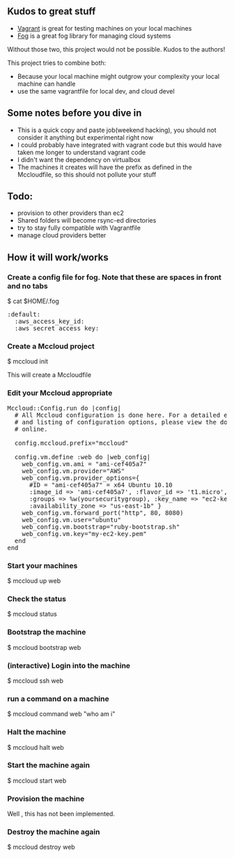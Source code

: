 ## Kudos to great stuff
- [Vagrant](http://www.vagrantup.com) is great for testing machines on your local machines
- [Fog](https://github.com/geemus/fog) is a great fog library for managing cloud systems

Without those two, this project would not be possible. Kudos to the authors!

This project tries to combine both:
- Because your local machine might outgrow your complexity your local machine can handle
- use the same vagrantfile for local dev, and cloud devel

## Some notes before you dive in

- This is a quick copy and paste job(weekend hacking), you should not consider it anything but experimental right now
- I could probably have integrated with vagrant code but this would have taken me longer to understand vagrant code
- I didn't want the dependency on virtualbox
- The machines it creates will have the prefix as defined in the Mccloudfile, so this should not pollute your stuff

## Todo:

- provision to other providers than ec2
- Shared folders will become rsync-ed directories
- try to stay fully compatible with Vagrantfile
- manage cloud providers better

## How it will work/works

### Create a config file for fog. Note that these are spaces in front and no tabs
$ cat $HOME/.fog
<pre>
:default:
  :aws_access_key_id: <your id here>
  :aws_secret_access_key: <your acess key here>
</pre>

### Create a Mccloud project
$ mccloud init

This will create a Mccloudfile

### Edit your Mccloud appropriate

<pre>
Mccloud::Config.run do |config|
  # All Mccloud configuration is done here. For a detailed explanation
  # and listing of configuration options, please view the documentation
  # online.

  config.mccloud.prefix="mccloud"

  config.vm.define :web do |web_config|
    web_config.vm.ami = "ami-cef405a7"
    web_config.vm.provider="AWS"
    web_config.vm.provider_options={
      #ID = "ami-cef405a7" = x64 Ubuntu 10.10
      :image_id => 'ami-cef405a7', :flavor_id => 't1.micro',
      :groups => %w(yoursecuritygroup), :key_name => "ec2-keyname",
      :availability_zone => "us-east-1b" }
    web_config.vm.forward_port("http", 80, 8080)
    web_config.vm.user="ubuntu"
    web_config.vm.bootstrap="ruby-bootstrap.sh"
    web_config.vm.key="my-ec2-key.pem"
  end
end
</pre>

### Start your machines
$ mccloud up web

### Check the status
$ mccloud status

### Bootstrap the machine
$ mccloud bootstrap web

### (interactive) Login into the machine
$ mccloud ssh web

### run a command on a machine
$ mccloud command web "who am i"

### Halt the machine
$ mccloud halt web

### Start the machine again
$ mccloud start web

### Provision the machine
Well , this has not been implemented.

### Destroy the machine again
$ mccloud destroy web
